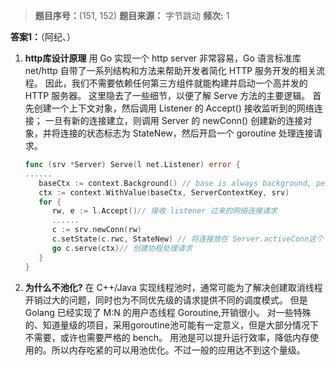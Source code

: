> **题目序号：**(151, 152)
> **题目来源：** 字节跳动
> **频次:** 1

**答案1：**（阿纪、）

1. **http库设计原理**
   用 Go 实现一个 http server 非常容易，Go 语言标准库 net/http 自带了一系列结构和方法来帮助开发者简化 HTTP 服务开发的相关流程。
   因此，我们不需要依赖任何第三方组件就能构建并启动一个高并发的 HTTP 服务器。
   这里隐去了一些细节，以便了解 Serve 方法的主要逻辑。
   首先创建一个上下文对象，然后调用 Listener 的 Accept() 接收监听到的网络连接；
   一旦有新的连接建立，则调用 Server 的 newConn() 创建新的连接对象，并将连接的状态标志为 StateNew，然后开启一个 goroutine 处理连接请求。

   ```go
   func (srv *Server) Serve(l net.Listener) error {
   ......
      baseCtx := context.Background() // base is always background, per Issue 16220 
      ctx := context.WithValue(baseCtx, ServerContextKey, srv)
      for {
         rw, e := l.Accept()// 接收 listener 过来的网络连接请求
         ......
         c := srv.newConn(rw)
         c.setState(c.rwc, StateNew) // 将连接放在 Server.activeConn这个 map 中
         go c.serve(ctx)// 创建协程处理请求
      }
   }
   ```

2. **为什么不池化?**
   在 C++/Java 实现线程池时，通常可能为了解决创建取消线程开销过大的问题，同时也为不同优先级的请求提供不同的调度模式。
   但是 Golang 已经实现了 M:N 的用户态线程 Goroutine,开销很小。
   对一些特殊的、知道量级的项目，采用goroutine池可能有一定意义，但是大部分情况下不需要，或许也需要严格的 bench。
   用池是可以提升运行效率，降低内存使用的。所以内存吃紧的可以用池优化。不过一般的应用达不到这个量级。